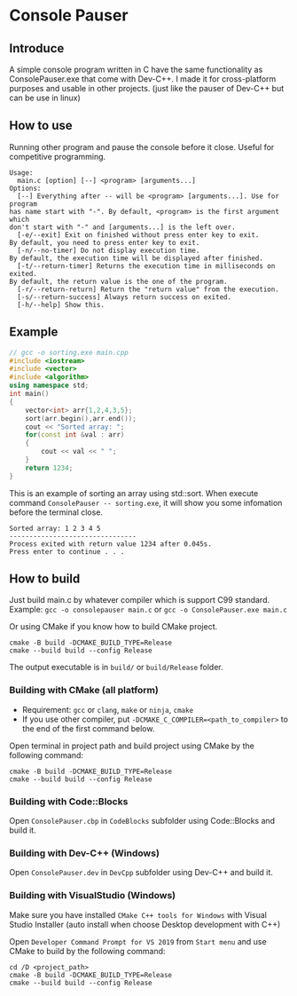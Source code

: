 # Console Pauser
## Introduce
A simple console program written in C have the same functionality as ConsolePauser.exe that come with Dev-C++. I made it for cross-platform purposes and usable in other projects. (just like the pauser of Dev-C++ but can be use in linux)
## How to use
Running other program and pause the console before it close. Useful for competitive programming.
```
Usage:
  main.c [option] [--] <program> [arguments...]
Options:
  [--] Everything after -- will be <program> [arguments...]. Use for program
has name start with "-". By default, <program> is the first argument which
don't start with "-" and [arguments...] is the left over.
  [-e/--exit] Exit on finished without press enter key to exit.
By default, you need to press enter key to exit.
  [-n/--no-timer] Do not display execution time.
By default, the execution time will be displayed after finished.
  [-t/--return-timer] Returns the execution time in milliseconds on exited.
By default, the return value is the one of the program.
  [-r/--return-return] Return the "return value" from the execution.
  [-s/--return-success] Always return success on exited.
  [-h/--help] Show this.
```
## Example
```cpp
// gcc -o sorting.exe main.cpp
#include <iostream>
#include <vector>
#include <algorithm>
using namespace std;
int main()
{
	vector<int> arr{1,2,4,3,5};
	sort(arr.begin(),arr.end());
	cout << "Sorted array: ";
	for(const int &val : arr)
	{
		cout << val << " ";
	}
	return 1234;
}

```
This is an example of sorting an array using std::sort. When execute command `ConsolePauser -- sorting.exe`, it will show you some infomation before the terminal close.
```
Sorted array: 1 2 3 4 5
--------------------------------
Process exited with return value 1234 after 0.045s.
Press enter to continue . . .
```
## How to build
Just build main.c by whatever compiler which is support C99 standard.
Example: `gcc -o consolepauser main.c` or `gcc -o ConsolePauser.exe main.c`

Or using CMake if you know how to build CMake project.
```
cmake -B build -DCMAKE_BUILD_TYPE=Release
cmake --build build --config Release
```
The output executable is in `build/` or `build/Release` folder.

### Building with CMake (all platform)
- Requirement: `gcc` or `clang`, `make` or `ninja`, `cmake`
- If you use other compiler, put `-DCMAKE_C_COMPILER=<path_to_compiler>` to the end of the first command below.

Open terminal in project path and build project using CMake by the following command:
```
cmake -B build -DCMAKE_BUILD_TYPE=Release
cmake --build build --config Release
```

### Building with Code::Blocks
Open `ConsolePauser.cbp` in `CodeBlocks` subfolder using Code::Blocks and build it.

### Building with Dev-C++ (Windows)
Open `ConsolePauser.dev` in `DevCpp` subfolder using Dev-C++ and build it.

### Building with VisualStudio (Windows)
Make sure you have installed `CMake C++ tools for Windows` with Visual Studio Installer
(auto install when choose Desktop development with C++)

Open `Developer Command Prompt for VS 2019` from `Start menu` and use CMake to build by the following command:
```batch
cd /D <project_path>
cmake -B build -DCMAKE_BUILD_TYPE=Release
cmake --build build --config Release
```


